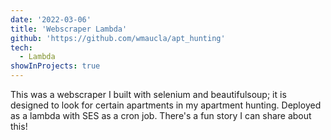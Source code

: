 ```yaml
---
date: '2022-03-06'
title: 'Webscraper Lambda'
github: 'https://github.com/wmaucla/apt_hunting'
tech:
  - Lambda
showInProjects: true
---
```


This was a webscraper I built with selenium and beautifulsoup; it is designed to look for certain apartments in my apartment hunting. Deployed as a lambda with SES as a cron job. There's a fun story I can share about this!
